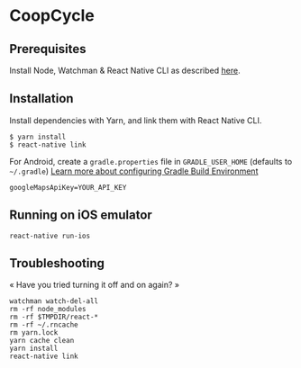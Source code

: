 CoopCycle
=========

Prerequisites
-------------

Install Node, Watchman & React Native CLI as described [here](https://facebook.github.io/react-native/docs/getting-started.html).

Installation
------------

Install dependencies with Yarn, and link them with React Native CLI.

```
$ yarn install
$ react-native link
```

For Android, create a `gradle.properties` file in `GRADLE_USER_HOME` (defaults to `~/.gradle`)
[Learn more about configuring Gradle Build Environment](https://docs.gradle.org/current/userguide/build_environment.html)

```
googleMapsApiKey=YOUR_API_KEY
```

Running on iOS emulator
-----------------------

```
react-native run-ios
```

Troubleshooting
---------------

« Have you tried turning it off and on again? »

```
watchman watch-del-all
rm -rf node_modules
rm -rf $TMPDIR/react-*
rm -rf ~/.rncache
rm yarn.lock
yarn cache clean
yarn install
react-native link
```
